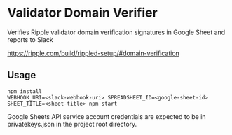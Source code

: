 # Validator Domain Verifier

Verifies Ripple validator domain verification signatures in Google Sheet and reports to Slack

https://ripple.com/build/rippled-setup/#domain-verification

## Usage

````
npm install
WEBHOOK_URI=<slack-webhook-uri> SPREADSHEET_ID=<google-sheet-id> SHEET_TITLE=<sheet-title> npm start
````

Google Sheets API service account credentials are expected to be in privatekeys.json in the project root directory.
